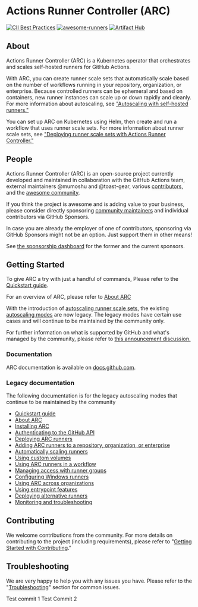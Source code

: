 # Actions Runner Controller (ARC)

[![CII Best Practices](https://bestpractices.coreinfrastructure.org/projects/6061/badge)](https://bestpractices.coreinfrastructure.org/projects/6061)
[![awesome-runners](https://img.shields.io/badge/listed%20on-awesome--runners-blue.svg)](https://github.com/jonico/awesome-runners)
[![Artifact Hub](https://img.shields.io/endpoint?url=https://artifacthub.io/badge/repository/actions-runner-controller)](https://artifacthub.io/packages/search?repo=actions-runner-controller)

## About

Actions Runner Controller (ARC) is a Kubernetes operator that orchestrates and scales self-hosted runners for GitHub Actions.

With ARC, you can create runner scale sets that automatically scale based on the number of workflows running in your repository, organization, or enterprise. Because controlled runners can be ephemeral and based on containers, new runner instances can scale up or down rapidly and cleanly. For more information about autoscaling, see ["Autoscaling with self-hosted runners."](https://docs.github.com/en/actions/hosting-your-own-runners/managing-self-hosted-runners/autoscaling-with-self-hosted-runners)

You can set up ARC on Kubernetes using Helm, then create and run a workflow that uses runner scale sets. For more information about runner scale sets, see ["Deploying runner scale sets with Actions Runner Controller."](https://docs.github.com/en/actions/hosting-your-own-runners/managing-self-hosted-runners-with-actions-runner-controller/deploying-runner-scale-sets-with-actions-runner-controller#runner-scale-set)
## People

Actions Runner Controller (ARC) is an open-source project currently developed and maintained in collaboration with the GitHub Actions team, external maintainers @mumoshu and @toast-gear, various [contributors](https://github.com/actions/actions-runner-controller/graphs/contributors), and the [awesome community](https://github.com/actions/actions-runner-controller/discussions).

If you think the project is awesome and is adding value to your business, please consider directly sponsoring [community maintainers](https://github.com/sponsors/actions-runner-controller) and individual contributors via GitHub Sponsors.

In case you are already the employer of one of contributors, sponsoring via GitHub Sponsors might not be an option. Just support them in other means!

See [the sponsorship dashboard](https://github.com/sponsors/actions-runner-controller) for the former and the current sponsors.

## Getting Started

To give ARC a try with just a handful of commands, Please refer to the [Quickstart guide](https://docs.github.com/en/actions/hosting-your-own-runners/managing-self-hosted-runners-with-actions-runner-controller/quickstart-for-actions-runner-controller).

For an overview of ARC, please refer to [About ARC](https://docs.github.com/en/actions/hosting-your-own-runners/managing-self-hosted-runners-with-actions-runner-controller/about-actions-runner-controller)

With the introduction of [autoscaling runner scale sets](https://github.com/actions/actions-runner-controller/discussions/2775), the existing [autoscaling modes](./docs/automatically-scaling-runners.md) are now legacy. The legacy modes have certain use cases and will continue to be maintained by the community only.

For further information on what is supported by GitHub and what's managed by the community, please refer to [this announcement discussion.](https://github.com/actions/actions-runner-controller/discussions/2775)

### Documentation

ARC documentation is available on [docs.github.com](https://docs.github.com/en/actions/hosting-your-own-runners/managing-self-hosted-runners-with-actions-runner-controller/quickstart-for-actions-runner-controller).

### Legacy documentation

The following documentation is for the legacy autoscaling modes that continue to be maintained by the community

- [Quickstart guide](/docs/quickstart.md)
- [About ARC](/docs/about-arc.md)
- [Installing ARC](/docs/installing-arc.md)
- [Authenticating to the GitHub API](/docs/authenticating-to-the-github-api.md)
- [Deploying ARC runners](/docs/deploying-arc-runners.md)
- [Adding ARC runners to a repository, organization, or enterprise](/docs/choosing-runner-destination.md)
- [Automatically scaling runners](/docs/automatically-scaling-runners.md)
- [Using custom volumes](/docs/using-custom-volumes.md)
- [Using ARC runners in a workflow](/docs/using-arc-runners-in-a-workflow.md)
- [Managing access with runner groups](/docs/managing-access-with-runner-groups.md)
- [Configuring Windows runners](/docs/configuring-windows-runners.md)
- [Using ARC across organizations](/docs/using-arc-across-organizations.md)
- [Using entrypoint features](/docs/using-entrypoint-features.md)
- [Deploying alternative runners](/docs/deploying-alternative-runners.md)
- [Monitoring and troubleshooting](/docs/monitoring-and-troubleshooting.md)

## Contributing

We welcome contributions from the community. For more details on contributing to the project (including requirements), please refer to "[Getting Started with Contributing](https://github.com/actions/actions-runner-controller/blob/master/CONTRIBUTING.md)."

## Troubleshooting

We are very happy to help you with any issues you have. Please refer to the "[Troubleshooting](https://github.com/actions/actions-runner-controller/blob/master/TROUBLESHOOTING.md)" section for common issues.

Test commit 1
Test Commit 2
